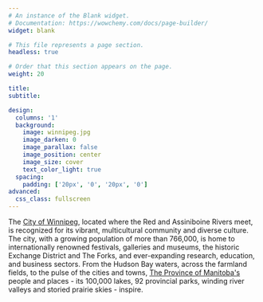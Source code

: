 ```yaml
---
# An instance of the Blank widget.
# Documentation: https://wowchemy.com/docs/page-builder/
widget: blank

# This file represents a page section.
headless: true

# Order that this section appears on the page.
weight: 20

title:
subtitle:

design:
  columns: '1'
  background:
    image: winnipeg.jpg
    image_darken: 0
    image_parallax: false
    image_position: center
    image_size: cover
    text_color_light: true
  spacing:
    padding: ['20px', '0', '20px', '0']
advanced:
  css_class: fullscreen
---
```

The [City of Winnipeg](www.tourismwinnipeg.com), located where the Red and Assiniboine Rivers meet, is recognized for its vibrant, multicultural community and diverse culture. The city, with a growing population of more than 766,000, is home to internationally renowned festivals, galleries and museums, the historic Exchange District and The Forks, and ever-expanding research, education, and business sectors. From the Hudson Bay waters, across the farmland fields, to the pulse of the cities and towns, [The Province of Manitoba's](www.travelmanitoba.com) people and places - its 100,000 lakes, 92 provincial parks, winding river valleys and storied prairie skies - inspire.
